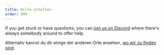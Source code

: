 ```yaml
---
title: Hilfe erhalten
order: 999
---
```


If you get stuck or have questions, you can [join us on Discord](https://discord.freesewing.org/) where there's always somebody around to offer help.

Alternativ kannst du dir einige der anderen Orte ansehen, [wo wir zu finden sind](/community/where/).
